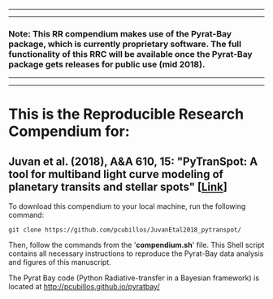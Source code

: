 ***
***
### Note: This RR compendium makes use of the Pyrat-Bay package, which is currently proprietary software. The full functionality of this RRC will be available once the Pyrat-Bay package gets releases for public use (mid 2018).  
***
***

# This is the Reproducible Research Compendium for:

## Juvan et al. (2018), A&A 610, 15: "PyTranSpot: A tool for multiband light curve modeling of planetary transits and stellar spots" [[Link](http://adsabs.harvard.edu/abs/2018A%26A...610A..15J)]

To download this compendium to your local machine, run the following command:
```shell
git clone https://github.com/pcubillos/JuvanEtal2018_pytranspot/
```
Then, follow the commands from the '**compendium.sh**' file. This Shell script contains all necessary instructions to reproduce the Pyrat-Bay data analysis and figures of this manuscript.

The Pyrat Bay code (Python Radiative-transfer in a Bayesian framework) is located at http://pcubillos.github.io/pyratbay/
